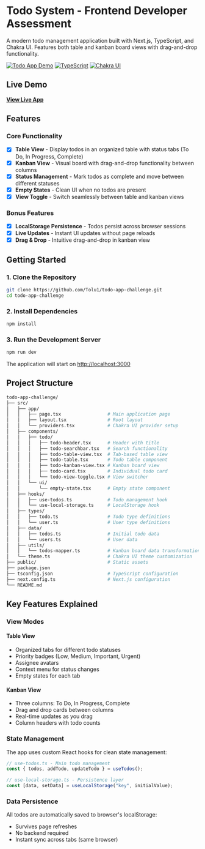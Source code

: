 # Todo System - Frontend Developer Assessment

A modern todo management application built with Next.js, TypeScript, and Chakra UI. Features both table and kanban board views with drag-and-drop functionality.

[![Todo App Demo](https://img.shields.io/badge/Next.js-15.5.4-black?logo=next.js)](https://nextjs.org/)
[![TypeScript](https://img.shields.io/badge/TypeScript-5.0-blue?logo=typescript)](https://www.typescriptlang.org/)
[![Chakra UI](https://img.shields.io/badge/Chakra_UI-3.27.0-teal?logo=chakra-ui)](https://chakra-ui.com/)

## Live Demo

**[View Live App](https://todo-app-challenge-mu.vercel.app/)**

## Features

### Core Functionality

- [x] **Table View** - Display todos in an organized table with status tabs (To Do, In Progress, Complete)
- [x] **Kanban View** - Visual board with drag-and-drop functionality between columns
- [x] **Status Management** - Mark todos as complete and move between different statuses
- [x] **Empty States** - Clean UI when no todos are present
- [x] **View Toggle** - Switch seamlessly between table and kanban views

### Bonus Features

- [x] **LocalStorage Persistence** - Todos persist across browser sessions
- [x] **Live Updates** - Instant UI updates without page reloads
- [x] **Drag & Drop** - Intuitive drag-and-drop in kanban view

## Getting Started

### 1. Clone the Repository

```bash
git clone https://github.com/Tolu1/todo-app-challenge.git
cd todo-app-challenge
```

### 2. Install Dependencies

```bash
npm install
```

### 3. Run the Development Server

```bash
npm run dev
```

The application will start on [http://localhost:3000](http://localhost:3000)

## Project Structure

```bash
todo-app-challenge/
├── src/
│   ├── app/
│   │   ├── page.tsx                 # Main application page
│   │   ├── layout.tsx               # Root layout
│   │   └── providers.tsx            # Chakra UI provider setup
│   ├── components/
│   │   ├── todo/
│   │   │   ├── todo-header.tsx      # Header with title
│   │   │   ├── todo-searchbar.tsx   # Search functionality
│   │   │   ├── todo-table-view.tsx  # Tab-based table view
│   │   │   ├── todo-table.tsx       # Todo table component
│   │   │   ├── todo-kanban-view.tsx # Kanban board view
│   │   │   ├── todo-card.tsx        # Individual todo card
│   │   │   └── todo-view-toggle.tsx # View switcher
│   │   └── ui/
│   │       └── empty-state.tsx      # Empty state component
│   ├── hooks/
│   │   ├── use-todos.ts             # Todo management hook
│   │   └── use-local-storage.ts     # LocalStorage hook
│   ├── types/
│   │   ├── todo.ts                  # Todo type definitions
│   │   └── user.ts                  # User type definitions
│   ├── data/
│   │   ├── todos.ts                 # Initial todo data
│   │   └── users.ts                 # User data
│   ├── utils/
│   │   └── todos-mapper.ts          # Kanban board data transformation
│   └── theme.ts                     # Chakra UI theme customization
├── public/                          # Static assets
├── package.json
├── tsconfig.json                    # TypeScript configuration
├── next.config.ts                   # Next.js configuration
└── README.md
```

## Key Features Explained

### View Modes

#### Table View

- Organized tabs for different todo statuses
- Priority badges (Low, Medium, Important, Urgent)
- Assignee avatars
- Context menu for status changes
- Empty states for each tab

#### Kanban View

- Three columns: To Do, In Progress, Complete
- Drag and drop cards between columns
- Real-time updates as you drag
- Column headers with todo counts

### State Management

The app uses custom React hooks for clean state management:

```typescript
// use-todos.ts - Main todo management
const { todos, addTodo, updateTodo } = useTodos();

// use-local-storage.ts - Persistence layer
const [data, setData] = useLocalStorage("key", initialValue);
```

### Data Persistence

All todos are automatically saved to browser's localStorage:

- Survives page refreshes
- No backend required
- Instant sync across tabs (same browser)
